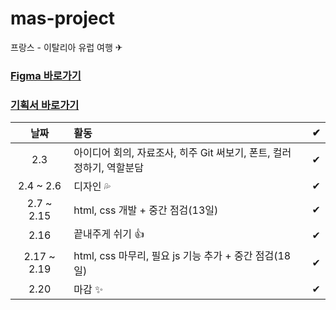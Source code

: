 # mas-project 

프랑스 - 이탈리아 유럽 여행 ✈

### [Figma 바로가기](https://www.figma.com/file/dDooiy30d71p6zDvSXzIdB/%ED%9E%88%EC%A3%BC%EC%99%80-%ED%95%A8%EA%BB%98%ED%95%98%EB%88%88....?type=design&t=j8CtzDRc62ubQdeK-1)
### [기획서 바로가기](https://docs.google.com/document/d/1HFrqTw9Nvxhchno26ereZqkoQuYoNyrq80566Lbq_KE/edit?usp=sharing)

|    날짜     | 활동                                                                  |  ✔  |
| :---------: | :-------------------------------------------------------------------- | :-: |
|     2.3     | 아이디어 회의, 자료조사, 히주 Git 써보기, 폰트, 컬러 정하기, 역할분담 |  ✔  |
|  2.4 ~ 2.6  | 디자인 💦                                                             |  ✔  |
| 2.7 ~ 2.15  | html, css 개발 + 중간 점검(13일)                                      |  ✔  |
|    2.16     | 끝내주게 쉬기 👍                                                      |  ✔ |
| 2.17 ~ 2.19 | html, css 마무리, 필요 js 기능 추가 + 중간 점검(18일)                 |  ✔  |
|    2.20     | 마감 ✨                                                               |  ✔  |
